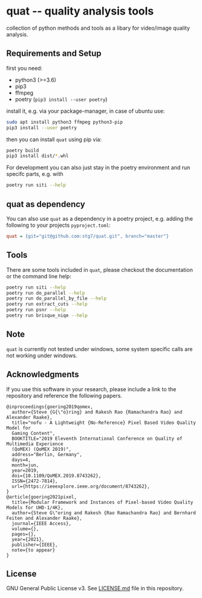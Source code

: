 # quat -- quality analysis tools

collection of python methods and tools as a libary for video/image quality analysis.


## Requirements and Setup

first you need:

* python3 (>=3.6)
* pip3
* ffmpeg
* poetry (`pip3 install --user poetry`)

install it, e.g. via your package-manager, in case of ubuntu use:

```bash
sudo apt install python3 ffmpeg python3-pip
pip3 install --user poetry
```

then you can install `quat` using pip via:

```bash
poetry build
pip3 install dist/*.whl
```

For development you can also just stay in the poetry environment and run specifc parts, e.g. with
```bash
poetry run siti --help
```

## quat as dependency
You can also use `quat` as a dependency in a poetry project, e.g. adding the following to your projects `pyproject.toml`:

```ini
quat = {git="git@github.com:stg7/quat.git", branch="master"}
```

## Tools
There are some tools included in `quat`, please checkout the documentation or the command line help:
```bash
poetry run siti --help
poetry run do_parallel --help
poetry run do_parallel_by_file --help
poetry run extract_cuts --help
poetry run psnr --help
poetry run brisque_niqe --help
```


## Note
`quat` is currently not tested under windows, some system specific calls are not working under windows.


## Acknowledgments

If you use this software in your research, please include a link to the repository and reference the following papers.

```
@inproceedings{goering2019qomex,
  author={Steve {G{\"o}ring} and Rakesh Rao {Ramachandra Rao} and Alexander Raake},
  title="nofu - A Lightweight {No-Reference} Pixel Based Video Quality Model for
  Gaming Content",
  BOOKTITLE="2019 Eleventh International Conference on Quality of Multimedia Experience
  (QoMEX) (QoMEX 2019)",
  address="Berlin, Germany",
  days=4,
  month=jun,
  year=2019,
  doi={10.1109/QoMEX.2019.8743262},
  ISSN={2472-7814},
  url={https://ieeexplore.ieee.org/document/8743262},
}
@article{goering2021pixel,
  title={Modular Framework and Instances of Pixel-based Video Quality Models for UHD-1/4K},
  author={Steve G\"oring and Rakesh {Rao Ramachandra Rao} and Bernhard Feiten and Alexander Raake},
  journal={IEEE Access},
  volume={},
  pages={},
  year={2021},
  publisher={IEEE},
  note={to appear}
}
```

## License
GNU General Public License v3. See [LICENSE.md](./LICENSE.md) file in this repository.
